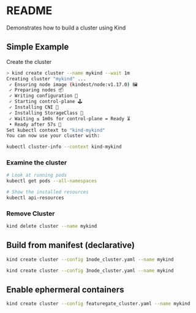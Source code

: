 # README
Demonstrates how to build a cluster using Kind

## Simple Example 
Create the cluster
```sh
> kind create cluster --name mykind --wait 1m  
Creating cluster "mykind" ...
 ✓ Ensuring node image (kindest/node:v1.17.0) 🖼
 ✓ Preparing nodes 📦
 ✓ Writing configuration 📜
 ✓ Starting control-plane 🕹️
 ✓ Installing CNI 🔌
 ✓ Installing StorageClass 💾
 ✓ Waiting ≤ 1m0s for control-plane = Ready ⏳
 • Ready after 57s 💚
Set kubectl context to "kind-mykind"
You can now use your cluster with:

kubectl cluster-info --context kind-mykind
```

### Examine the cluster
```sh
# Look at running pods
kubectl get pods --all-namespaces

# Show the installed resources
kubectl api-resources
```

### Remove Cluster
```sh
kind delete cluster --name mykind 
```

## Build from manifest (declarative)

```sh
kind create cluster --config 1node_cluster.yaml --name mykind
```

```sh
kind create cluster --config 3node_cluster.yaml --name mykind
```

## Enable ephermeral containers
```sh
kind create cluster --config featuregate_cluster.yaml --name mykind
```